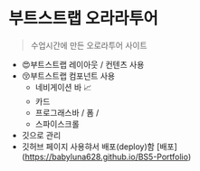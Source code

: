 # 부트스트랩 오라라투어

> 수업시간에 만든 오로라투어 사이트

- 😍부트스트랩 레이아웃 / 컨텐츠 사용
- 😚부트스트랩 컴포넌트 사용
  - 네비게이션 바 📈
  - 카드
  - 프로그래스바 / 폼 /
  - 스파이스크롤
- 깃으로 관리
- 깃허브 페이지 사용햐서 배포(deploy)함
  [배포] (https://babyluna628.github.io/BS5-Portfolio)
